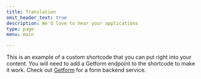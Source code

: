```yaml
---
title: Translation
omit_header_text: true
description: We'd love to hear your applications
type: page
menu: main

---
```

This is an example of a custom shortcode that you can put right into your content. You will need to add a Getform endpoint to the shortcode to make it work. Check out [Getform](https://getform.io/) for a form backend service. 
